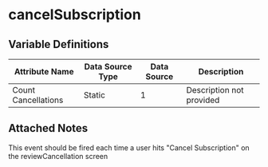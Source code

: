 # cancelSubscription

### 

## Variable Definitions

| Attribute Name|Data Source Type|Data Source|Description|
| --- | --- | --- | --- |
|Count Cancellations|Static|1|Description not provided|

## Attached Notes

<p>This event should be fired each time a user hits "Cancel Subscription" on the reviewCancellation screen</p>